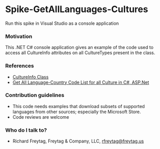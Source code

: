# Spike-GetAllLanguages-Cultures

Run this spike in Visual Studio as a console application

### Motivation ###

This .NET C# console application gives an example of the code used to access all CultureInfo attributes on all CultureTypes present in the class.

### References ###

* [CultureInfo Class](https://docs.microsoft.com/en-us/dotnet/api/system.globalization.cultureinfo?view=netframework-4.8)
* [Get All Language-Country Code List for all Culture in C#, ASP.Net](http://www.codedigest.com/CodeDigest/207-Get-All-Language-Country-Code-List-for-all-Culture-in-C---ASP-Net.aspx)

### Contribution guidelines ###

* This code needs examples that download subsets of supported languages from other sources; especially the Microsoft Store.
* Code reviews are welcome

### Who do I talk to? ###

* Richard Freytag, Freytag & Company, LLC, rfreytag@freytag.us